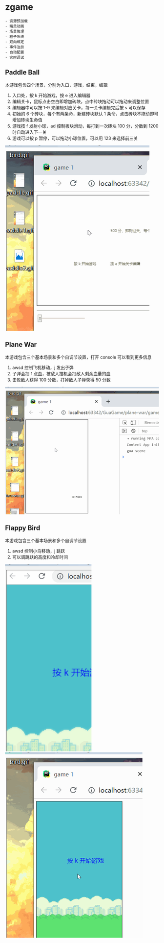 # zgame
    - 资源预加载
    - 精灵动画
    - 场景管理
    - 粒子系统
    - 双向绑定
    - 事件注册
    - 自动配置
    - 实时调试
## Paddle Ball
本游戏包含四个场景，分别为入口，游戏，结束，编辑

1. 入口处，按 k 开始游戏，按 e 进入编辑器
2. 编辑关卡，鼠标点击空白即增加砖块，点中砖块拖动可以拖动来调整位置
3. 编辑器中可以按 1-9 来编辑对应关卡，每一关卡编辑完后按 s 可以保存
4. 初始的 6 个砖块，每个有两条命，新建砖块默认 1 条命，点击砖块不拖动即可增加砖块生命值
5. 游戏按 f 发射小球，ad 控制板块滑动，每打到一次砖块 100 分，分数到 1200 时自动进入下一关
6. 游戏可以按 p 暂停，可以拖动小球位置，可以用 123 来选择前三关

![图片](screenshot/paddle2.gif)

## Plane War
本游戏包含三个基本场景和多个自调节设置，打开 console 可以看到更多信息

1. awsd 控制飞机移动，j 发出子弹
2. 子弹会扣 1 点血，被敌人撞机会扣敌人剩余血量的血
3. 击败敌人获得 100 分数，打掉敌人子弹获得 50 分数

![dzk](screenshot/war1.gif)

## Flappy Bird
本游戏包含三个基本场景和多个自调节设置

1. awsd 控制小鸟移动，j 跳跃
2. 可以调跳跃的高度和冷却时间

![dzk](screenshot/bird.gif)
![dzk](screenshot/bird2.gif)


